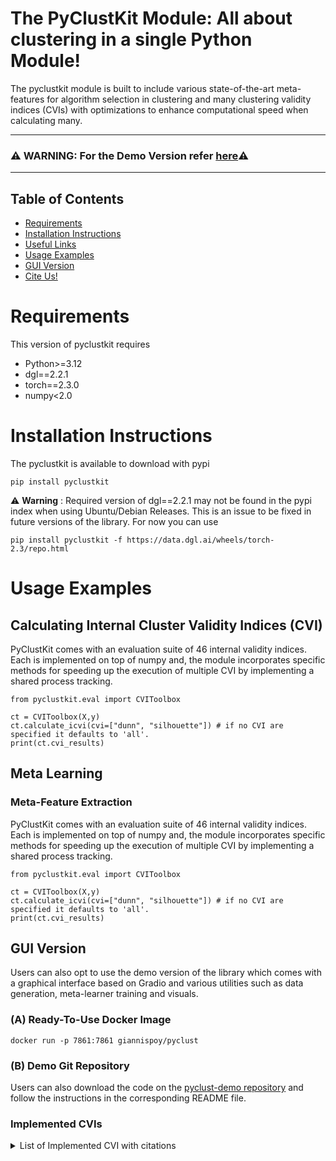 # The PyClustKit Module: All about clustering in a single Python Module!

The pyclustkit module is built to include various state-of-the-art meta-features for algorithm selection in clustering 
and many clustering validity indices (CVIs) with optimizations to enhance computational speed when calculating many. 

---
### ⚠️ WARNING: For the Demo Version refer [here](https://github.com/automl-uprc/PyClust-Demo)⚠️

---

## Table of Contents
- [Requirements](#requirements)
- [Installation Instructions](#installation-instructions)
- [Useful Links](#useful-links)
- [Usage Examples](#usage-examples)
- [GUI Version](#gui-version)
- [Cite Us!](#citing-this-work)

# Requirements

This version of pyclustkit requires 
- Python>=3.12
- dgl==2.2.1 
- torch==2.3.0
- numpy<2.0

# Installation Instructions

The pyclustkit is available to download with pypi

```commandline
pip install pyclustkit
```

 ⚠️ **Warning** : Required version of dgl==2.2.1 may not be found in the pypi index when using Ubuntu/Debian Releases. 
This is an issue to be fixed in future versions of the library. For now you can use 

```commandline
pip install pyclustkit -f https://data.dgl.ai/wheels/torch-2.3/repo.html
```


# Usage Examples
## Calculating Internal Cluster Validity Indices (CVI) 

PyClustKit comes with an evaluation suite of 46 internal validity indices. Each is implemented on top of numpy and, 
the module incorporates specific methods for speeding up the execution of multiple CVI by implementing a shared process 
tracking. 


```{python}
from pyclustkit.eval import CVIToolbox 

ct = CVIToolbox(X,y)
ct.calculate_icvi(cvi=["dunn", "silhouette"]) # if no CVI are specified it defaults to 'all'.
print(ct.cvi_results)

```
## Meta Learning 

### Meta-Feature Extraction
PyClustKit comes with an evaluation suite of 46 internal validity indices. Each is implemented on top of numpy and, 
the module incorporates specific methods for speeding up the execution of multiple CVI by implementing a shared process 
tracking. 


```{python}
from pyclustkit.eval import CVIToolbox 

ct = CVIToolbox(X,y)
ct.calculate_icvi(cvi=["dunn", "silhouette"]) # if no CVI are specified it defaults to 'all'.
print(ct.cvi_results)

```

## GUI Version 
Users can also opt to use the demo version of the library which comes with a graphical interface based on Gradio  and 
various utilities such as data generation, meta-learner training and visuals. 

### (A)  Ready-To-Use Docker Image

```commandline
docker run -p 7861:7861 giannispoy/pyclust 
```
### (B) Demo Git Repository 

Users can also download the code on the [pyclust-demo repository](https://github.com/automl-uprc/PyClust-Demo) and follow the instructions in the corresponding README 
file.


### Implemented CVIs

<details>
<summary>List of Implemented CVI with citations</summary>
Currently the collection consists of the following internal CVIs. R does not do gdi 61,62,63 due to hausdorff:

1. **ball_hall**: <i> G. H. Ball and D. J. Hall. Isodata: A novel method of data analysis and pattern
                      classification. Menlo Park: Stanford Research Institute. (NTIS No. AD 699616),1965.</i>
2. **banfeld_raftery**: <i> J.D. Banfield and A.E. Raftery. Model-based gaussian and non-gaussian clustering. Biometrics,
                        49:803–821, 1993. </i>
3. **c_index**: <i> Hubert, Lawrence & Levin, Joel. (1976). A general statistical framework for assessing categorical 
clustering in free recall. Psychological Bulletin. 83. 1072-1080. 10.1037/0033-2909.83.6.1072. </i>
4. **CDbw** : <i>Halkidi, M., & Vazirgiannis, M. (2008). A density-based cluster validity approach using 
multi-representatives. Pattern Recognit. Lett., 29, 773-786.  </i>
5. **det_ratio** : <i> A. J. Scott and M. J. Symons. Clustering methods based on likelihood ratio criteria. Biometrics, 
                27:387–397, 1971.</i>
6. **Dunn Index** : <i>J. Dunn. Well separated clusters and optimal fuzzy partitions. Journal of Cybernetics, 4:95–104, 
                    1974. </i>

7. **GDI [11,21,31,41,51,61][12,22,32,42,52,62][13,23,33,43,53,63]**: <i>J. C. Bezdek and N. R. Pal. Some new indexes of
cluster validity. IEEE Transactions on Systems, Man, and CyberneticsÑPART B: CYBERNETICS, 28, no.3:301–315, 1998.</i>
8. **ksq_detw**:  F. H. B. Marriot. Practical problems in a method of cluster analysis. Biometrics,
27:456–460, 1975.
9. **log_det_ratio**: <i> Halkidi et al. On clustering validation techniques. J. Intell. Inf. Syst., 2001. </i>
10. **log_ss_ratio**: <i> J. A. Hartigan. Clustering algorithms. New York: Wiley, 1975. </i>
11. **McClain_Rao**: <i> J. O. McClain and V. R. Rao. Clustisz: A program to test for the quality of
                         clustering of a set of objects. Journal of Marketing Research, 12:456–460, 1975.</i>

11. trace_w Index

13. Friedman-Rudin 1 Index
14. Friedman-Rudin 2 Index
15. **S_dbw**: <i> M. Halkidi and M. Vazirgiannis, "Clustering validity assessment: finding the optimal partitioning of a 
data set," Proceedings 2001 IEEE International Conference on Data Mining. </i>
16. **sd_dis Index**: <i>Halkidi et al. On clustering validation techniques. J. Intell. Inf. Syst., 2001.</i>
17. **sd_scat Index**: <i>Halkidi et al. On clustering validation techniques. J. Intell. Inf. Syst., 2001.</i> 

18. **pbm**: <i> Bandyopadhyay S. Pakhira M. K. and Maulik U. Validity index for crisp and fuzzy clusters. Pattern 
             Recognition, 2004. </i>
19. ratkowsky_lance
20. 
21. **ray_turi**: <i> Ray et al. Determination of number of clusters in k-means clustering and application in colour 
                  image segmentation. 4th International Conference on Advances in Pattern Recognition and Digital 
                  Techniques, 1999. </i>
22. wemmert_gancarski
23. **xie_beni**: <i> X.L. Xie and G. Beni. A validity measure for fuzzy clustering. IEEE Transactions on Pattern 
                  Analysis and Machine Intelligence, 1991. </i>
24. 
25. banfeld_raftery
26. trace_wib
27. 
28. log_det_ratio
29. 
30. point_biserial
31. calinski_harabasz
32. silhouette
33. davies_bouldin
34. scott_symons
